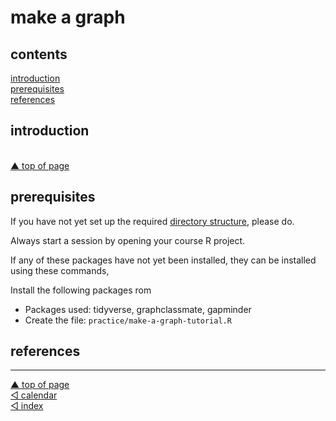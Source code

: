 make a graph
================

<!-- <small><br> -->

<!-- *Ames Iowa Housing*, a parallel-coordinate plot adapted from [Visual data exploration](http://uc-r.github.io/gda) by Bradley Boehmke.  -->

<!-- <br></small> -->

## contents

[introduction](#introduction)  
[prerequisites](#prerequisites)  
[references](#references)

## introduction

<br> <a href="#top">▲ top of page</a>

## prerequisites

If you have not yet set up the required [directory
structure](cm101_data-lab.md#file-management), please do.

Always start a session by opening your course R project.

If any of these packages have not yet been installed, they can be
installed using these commands,

Install the following packages rom

  - Packages used: tidyverse, graphclassmate, gapminder  
  - Create the file: `practice/make-a-graph-tutorial.R`

## references

<div id="refs">

</div>

***
<a href="#top">&#9650; top of page</a>    
[&#9665; calendar](../README.md#calendar)    
[&#9665; index](../README.md#index)
